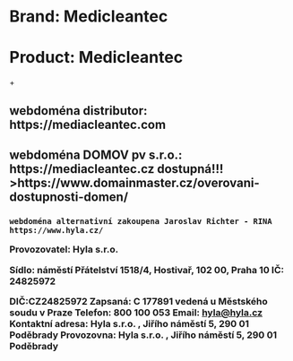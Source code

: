 <h1>Brand: Medicleantec </h1>
<h1>Product: Medicleantec </h1>+
<h2>webdoména distributor: https://mediacleantec.com</h2>
<h2>webdoména DOMOV pv s.r.o.: https://mediacleantec.cz dostupná!!! >https://www.domainmaster.cz/overovani-dostupnosti-domen/</h2>
<h3>

    webdoména alternativní zakoupena Jaroslav Richter - RINA https://www.hyla.cz/
Provozovatel: Hyla s.r.o.

Sídlo: náměstí Přátelství 1518/4, Hostivař, 102 00, Praha 10
IČ: 24825972

DIČ:CZ24825972
Zapsaná: C 177891 vedená u Městského soudu v Praze
Telefon: 800 100 053
Email: hyla@hyla.cz
Kontaktní adresa: Hyla s.r.o. , Jiřího náměstí 5, 290 01 Poděbrady
Provozovna: Hyla s.r.o. , Jiřího náměstí 5, 290 01 Poděbrady
</h3>